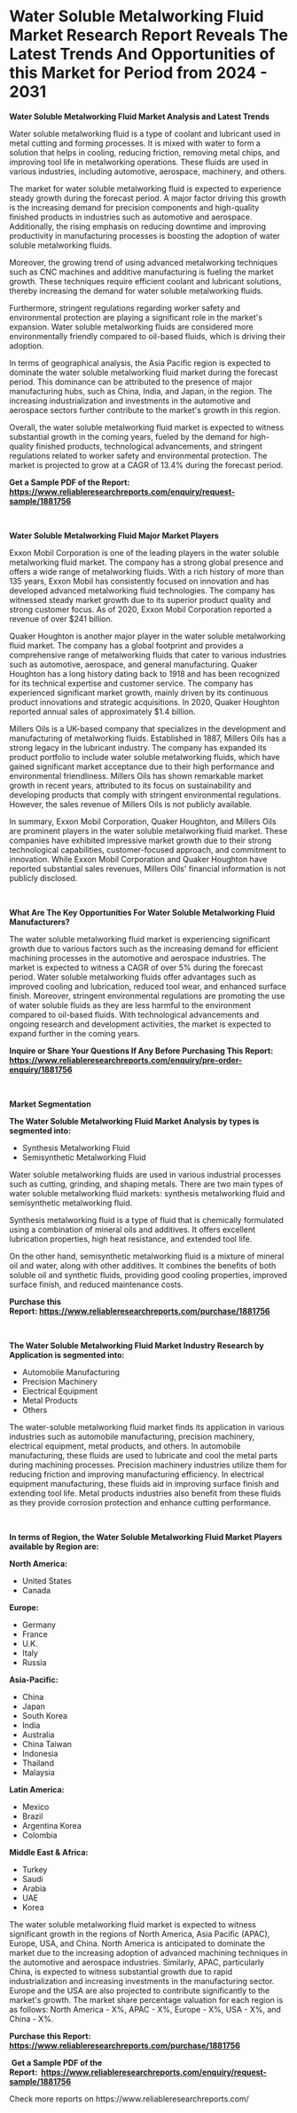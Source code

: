 <p><h1>Water Soluble Metalworking Fluid Market Research Report Reveals The Latest Trends And Opportunities of this Market for Period from 2024 - 2031</h1></p><p><strong>Water Soluble Metalworking Fluid Market Analysis and Latest Trends</strong></p>
<p><p>Water soluble metalworking fluid is a type of coolant and lubricant used in metal cutting and forming processes. It is mixed with water to form a solution that helps in cooling, reducing friction, removing metal chips, and improving tool life in metalworking operations. These fluids are used in various industries, including automotive, aerospace, machinery, and others.</p><p>The market for water soluble metalworking fluid is expected to experience steady growth during the forecast period. A major factor driving this growth is the increasing demand for precision components and high-quality finished products in industries such as automotive and aerospace. Additionally, the rising emphasis on reducing downtime and improving productivity in manufacturing processes is boosting the adoption of water soluble metalworking fluids.</p><p>Moreover, the growing trend of using advanced metalworking techniques such as CNC machines and additive manufacturing is fueling the market growth. These techniques require efficient coolant and lubricant solutions, thereby increasing the demand for water soluble metalworking fluids.</p><p>Furthermore, stringent regulations regarding worker safety and environmental protection are playing a significant role in the market's expansion. Water soluble metalworking fluids are considered more environmentally friendly compared to oil-based fluids, which is driving their adoption.</p><p>In terms of geographical analysis, the Asia Pacific region is expected to dominate the water soluble metalworking fluid market during the forecast period. This dominance can be attributed to the presence of major manufacturing hubs, such as China, India, and Japan, in the region. The increasing industrialization and investments in the automotive and aerospace sectors further contribute to the market's growth in this region.</p><p>Overall, the water soluble metalworking fluid market is expected to witness substantial growth in the coming years, fueled by the demand for high-quality finished products, technological advancements, and stringent regulations related to worker safety and environmental protection. The market is projected to grow at a CAGR of 13.4% during the forecast period.</p></p>
<p><strong>Get a Sample PDF of the Report:&nbsp; <a href="https://www.reliableresearchreports.com/enquiry/request-sample/1881756">https://www.reliableresearchreports.com/enquiry/request-sample/1881756</a></strong></p>
<p>&nbsp;</p>
<p><strong>Water Soluble Metalworking Fluid Major Market Players</strong></p>
<p><p>Exxon Mobil Corporation is one of the leading players in the water soluble metalworking fluid market. The company has a strong global presence and offers a wide range of metalworking fluids. With a rich history of more than 135 years, Exxon Mobil has consistently focused on innovation and has developed advanced metalworking fluid technologies. The company has witnessed steady market growth due to its superior product quality and strong customer focus. As of 2020, Exxon Mobil Corporation reported a revenue of over $241 billion.</p><p>Quaker Houghton is another major player in the water soluble metalworking fluid market. The company has a global footprint and provides a comprehensive range of metalworking fluids that cater to various industries such as automotive, aerospace, and general manufacturing. Quaker Houghton has a long history dating back to 1918 and has been recognized for its technical expertise and customer service. The company has experienced significant market growth, mainly driven by its continuous product innovations and strategic acquisitions. In 2020, Quaker Houghton reported annual sales of approximately $1.4 billion.</p><p>Millers Oils is a UK-based company that specializes in the development and manufacturing of metalworking fluids. Established in 1887, Millers Oils has a strong legacy in the lubricant industry. The company has expanded its product portfolio to include water soluble metalworking fluids, which have gained significant market acceptance due to their high performance and environmental friendliness. Millers Oils has shown remarkable market growth in recent years, attributed to its focus on sustainability and developing products that comply with stringent environmental regulations. However, the sales revenue of Millers Oils is not publicly available.</p><p>In summary, Exxon Mobil Corporation, Quaker Houghton, and Millers Oils are prominent players in the water soluble metalworking fluid market. These companies have exhibited impressive market growth due to their strong technological capabilities, customer-focused approach, and commitment to innovation. While Exxon Mobil Corporation and Quaker Houghton have reported substantial sales revenues, Millers Oils' financial information is not publicly disclosed.</p></p>
<p>&nbsp;</p>
<p><strong>What Are The Key Opportunities For Water Soluble Metalworking Fluid Manufacturers?</strong></p>
<p><p>The water soluble metalworking fluid market is experiencing significant growth due to various factors such as the increasing demand for efficient machining processes in the automotive and aerospace industries. The market is expected to witness a CAGR of over 5% during the forecast period. Water soluble metalworking fluids offer advantages such as improved cooling and lubrication, reduced tool wear, and enhanced surface finish. Moreover, stringent environmental regulations are promoting the use of water soluble fluids as they are less harmful to the environment compared to oil-based fluids. With technological advancements and ongoing research and development activities, the market is expected to expand further in the coming years.</p></p>
<p><strong>Inquire or Share Your Questions If Any Before Purchasing This Report: <a href="https://www.reliableresearchreports.com/enquiry/pre-order-enquiry/1881756">https://www.reliableresearchreports.com/enquiry/pre-order-enquiry/1881756</a></strong></p>
<p>&nbsp;</p>
<p><strong>Market Segmentation</strong></p>
<p><strong>The Water Soluble Metalworking Fluid Market Analysis by types is segmented into:</strong></p>
<p><ul><li>Synthesis Metalworking Fluid</li><li>Semisynthetic Metalworking Fluid</li></ul></p>
<p><p>Water soluble metalworking fluids are used in various industrial processes such as cutting, grinding, and shaping metals. There are two main types of water soluble metalworking fluid markets: synthesis metalworking fluid and semisynthetic metalworking fluid. </p><p>Synthesis metalworking fluid is a type of fluid that is chemically formulated using a combination of mineral oils and additives. It offers excellent lubrication properties, high heat resistance, and extended tool life.</p><p>On the other hand, semisynthetic metalworking fluid is a mixture of mineral oil and water, along with other additives. It combines the benefits of both soluble oil and synthetic fluids, providing good cooling properties, improved surface finish, and reduced maintenance costs.</p></p>
<p><strong>Purchase this Report:&nbsp;<a href="https://www.reliableresearchreports.com/purchase/1881756">https://www.reliableresearchreports.com/purchase/1881756</a></strong></p>
<p>&nbsp;</p>
<p><strong>The Water Soluble Metalworking Fluid Market Industry Research by Application is segmented into:</strong></p>
<p><ul><li>Automobile Manufacturing</li><li>Precision Machinery</li><li>Electrical Equipment</li><li>Metal Products</li><li>Others</li></ul></p>
<p><p>The water-soluble metalworking fluid market finds its application in various industries such as automobile manufacturing, precision machinery, electrical equipment, metal products, and others. In automobile manufacturing, these fluids are used to lubricate and cool the metal parts during machining processes. Precision machinery industries utilize them for reducing friction and improving manufacturing efficiency. In electrical equipment manufacturing, these fluids aid in improving surface finish and extending tool life. Metal products industries also benefit from these fluids as they provide corrosion protection and enhance cutting performance.</p></p>
<p>&nbsp;</p>
<p><strong>In terms of Region, the Water Soluble Metalworking Fluid Market Players available by Region are:</strong></p>
<p>
    <p> <strong> North America: </strong>
        <ul>
            <li>United States</li>
            <li>Canada</li>
        </ul>
        </p> 
    <p> <strong> Europe: </strong>
        <ul>
            <li>Germany</li>
            <li>France</li>
            <li>U.K.</li>
            <li>Italy</li>
            <li>Russia</li>
        </ul>
        </p> 
    <p> <strong> Asia-Pacific: </strong>
        <ul>
            <li>China</li>
            <li>Japan</li>
            <li>South Korea</li>
            <li>India</li>
            <li>Australia</li>
            <li>China Taiwan</li>
            <li>Indonesia</li>
            <li>Thailand</li>
            <li>Malaysia</li>
        </ul>
        </p> 
    <p> <strong> Latin America: </strong>
        <ul>
            <li>Mexico</li>
            <li>Brazil</li>
            <li>Argentina Korea</li>
            <li>Colombia</li>
        </ul>
        </p> 
    <p> <strong> Middle East & Africa: </strong>
        <ul>
            <li>Turkey</li>
            <li>Saudi</li>
            <li>Arabia</li>
            <li>UAE</li>
            <li>Korea</li>
        </ul>
    </p>
    </p>
<p><p>The water soluble metalworking fluid market is expected to witness significant growth in the regions of North America, Asia Pacific (APAC), Europe, USA, and China. North America is anticipated to dominate the market due to the increasing adoption of advanced machining techniques in the automotive and aerospace industries. Similarly, APAC, particularly China, is expected to witness substantial growth due to rapid industrialization and increasing investments in the manufacturing sector. Europe and the USA are also projected to contribute significantly to the market's growth. The market share percentage valuation for each region is as follows: North America - X%, APAC - X%, Europe - X%, USA - X%, and China - X%.</p></p>
<p><strong>Purchase this Report: <a href="https://www.reliableresearchreports.com/purchase/1881756">https://www.reliableresearchreports.com/purchase/1881756</a></strong></p>
<p>&nbsp;<strong>Get a Sample PDF of the Report:&nbsp;&nbsp;<a href="https://www.reliableresearchreports.com/enquiry/request-sample/1881756">https://www.reliableresearchreports.com/enquiry/request-sample/1881756</a></strong></p>
<p><strong></strong></p>
<p>Check more reports on https://www.reliableresearchreports.com/</p>